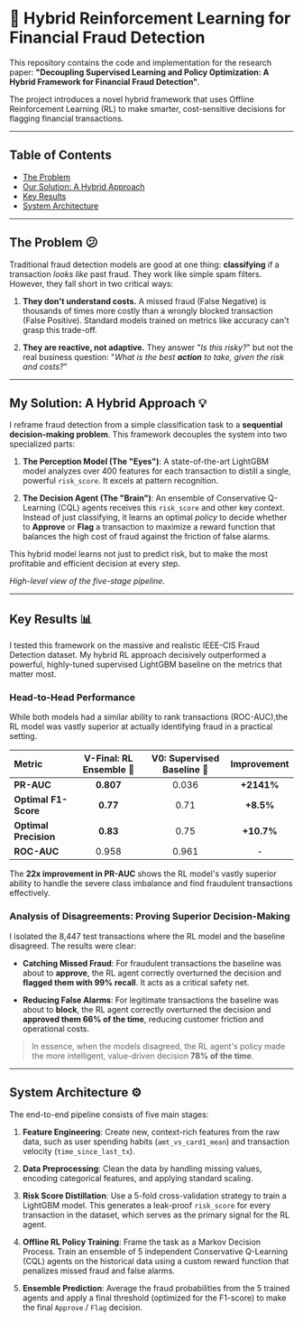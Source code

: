 # 🚀 Hybrid Reinforcement Learning for Financial Fraud Detection

This repository contains the code and implementation for the research paper: **"Decoupling Supervised Learning and Policy Optimization: A Hybrid Framework for Financial Fraud Detection"**.

The project introduces a novel hybrid framework that uses Offline Reinforcement Learning (RL) to make smarter, cost-sensitive decisions for flagging financial transactions.

---

## Table of Contents
* [The Problem](#the-problem-)
* [Our Solution: A Hybrid Approach](#our-solution-a-hybrid-approach-)
* [Key Results](#key-results-)
* [System Architecture](#system-architecture-)

---

## The Problem 😕
Traditional fraud detection models are good at one thing: **classifying** if a transaction *looks like* past fraud. They work like simple spam filters. However, they fall short in two critical ways:

1.  **They don't understand costs.** A missed fraud (False Negative) is thousands of times more costly than a wrongly blocked transaction (False Positive). Standard models trained on metrics like accuracy can't grasp this trade-off.

2.  **They are reactive, not adaptive.** They answer "*Is this risky?*" but not the real business question: "*What is the best **action** to take, given the risk and costs?*"

---

## My Solution: A Hybrid Approach 💡
I reframe fraud detection from a simple classification task to a **sequential decision-making problem**. This framework decouples the system into two specialized parts:

1.  **The Perception Model (The "Eyes")**: A state-of-the-art LightGBM model analyzes over 400 features for each transaction to distill a single, powerful `risk_score`. It excels at pattern recognition.

2.  **The Decision Agent (The "Brain")**: An ensemble of Conservative Q-Learning (CQL) agents receives this `risk_score` and other key context. Instead of just classifying, it learns an optimal *policy* to decide whether to **Approve** or **Flag** a transaction to maximize a reward function that balances the high cost of fraud against the friction of false alarms.

This hybrid model learns not just to predict risk, but to make the most profitable and efficient decision at every step.

*High-level view of the five-stage pipeline.*

---

## Key Results 📊
I tested this framework on the massive and realistic IEEE-CIS Fraud Detection dataset. My hybrid RL approach decisively outperformed a powerful, highly-tuned supervised LightGBM baseline on the metrics that matter most.

### Head-to-Head Performance
While both models had a similar ability to rank transactions (ROC-AUC),the RL model was vastly superior at actually identifying fraud in a practical setting.

| Metric | V-Final: RL Ensemble 🧠 | V0: Supervised Baseline 👀 | Improvement |
| :--- | :---: | :---: | :---: |
| **PR-AUC** | **0.807** | 0.036 | **+2141%** |
| **Optimal F1-Score** | **0.77** | 0.71 | **+8.5%** |
| **Optimal Precision**| **0.83** | 0.75 | **+10.7%**|
| **ROC-AUC** | 0.958 | 0.961 | - |

The **22x improvement in PR-AUC** shows the RL model's vastly superior ability to handle the severe class imbalance and find fraudulent transactions effectively.

### Analysis of Disagreements: Proving Superior Decision-Making
I isolated the 8,447 test transactions where the RL model and the baseline disagreed. The results were clear:

* **Catching Missed Fraud**: For fraudulent transactions the baseline was about to **approve**, the RL agent correctly overturned the decision and **flagged them with 99% recall**. It acts as a critical safety net.

* **Reducing False Alarms**: For legitimate transactions the baseline was about to **block**, the RL agent correctly overturned the decision and **approved them 66% of the time**, reducing customer friction and operational costs.

> In essence, when the models disagreed, the RL agent's policy made the more intelligent, value-driven decision **78% of the time**.

---

## System Architecture ⚙️
The end-to-end pipeline consists of five main stages:

1.  **Feature Engineering**: Create new, context-rich features from the raw data, such as user spending habits (`amt_vs_card1_mean`) and transaction velocity (`time_since_last_tx`).

2.  **Data Preprocessing**: Clean the data by handling missing values, encoding categorical features, and applying standard scaling.

3.  **Risk Score Distillation**: Use a 5-fold cross-validation strategy to train a LightGBM model. This generates a leak-proof `risk_score` for every transaction in the dataset, which serves as the primary signal for the RL agent.

4.  **Offline RL Policy Training**: Frame the task as a Markov Decision Process. Train an ensemble of 5 independent Conservative Q-Learning (CQL) agents on the historical data using a custom reward function that penalizes missed fraud and false alarms.

5.  **Ensemble Prediction**: Average the fraud probabilities from the 5 trained agents and apply a final threshold (optimized for the F1-score) to make the final `Approve` / `Flag` decision.
